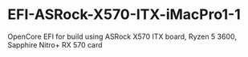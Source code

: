 # EFI-ASRock-X570-ITX-iMacPro1-1
OpenCore EFI for build using ASRock X570 ITX board, Ryzen 5 3600, Sapphire Nitro+ RX 570 card
